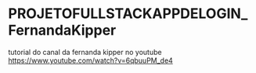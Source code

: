 # PROJETOFULLSTACKAPPDELOGIN_FernandaKipper

tutorial do canal da fernanda kipper no youtube
https://www.youtube.com/watch?v=6qbuuPM_de4
